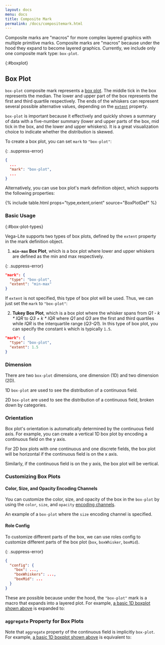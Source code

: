 ```yaml
---
layout: docs
menu: docs
title: Composite Mark
permalink: /docs/compositemark.html
---
```


Composite marks are "macros" for more complex layered graphics with multiple primitive marks. Composite marks are "macros" because under the hood they expand to become layered graphics. Currently, we include only one composite mark type: `box-plot`.

{:#boxplot}
## Box Plot

`box-plot` composite mark represents a [box plot](https://en.wikipedia.org/wiki/Box_plot). The middle tick in the box represents the median. The lower and upper part of the box represents the first and third quartile respectively. The ends of the whiskers can represent several possible alternative values, depending on the [`extent`](#box-plot-types) property.

`box-plot` is important because it effectively and quickly shows a summary of data with a five-number summary (lower and upper parts of the box, mid tick in the box, and the lower and upper whiskers). It is a great visualization choice to indicate whether the distribution is skewed.
<!-- TODO: Ideally we should have an annotated figure for this, but let's not do it for now-->

To create a box plot, you can set `mark` to `"box-plot"`:

{: .suppress-error}
```json
{
  ...
  "mark": "box-plot",
  ...
}
```

Alternatively, you can use box plot's mark definition object, which supports the following properties:

{% include table.html props="type,extent,orient" source="BoxPlotDef" %}

### Basic Usage
{:#box-plot-types}

Vega-Lite supports two types of box plots, defined by the `extent` property in the mark definition object.

1) __`min-max` Box Plot__, which is a box plot where lower and upper whiskers are defined as the min and max respectively.

{: .suppress-error}
```json
"mark": {
  "type": "box-plot",
  "extent": "min-max"
}
```
<div class="vl-example" data-name="box_plot_minmax_2D_horizontal"></div>

If `extent` is not specified, this type of box plot will be used. Thus, we can just set the `mark` to `"box-plot"`:

<div class="vl-example" data-name="box_plot_minmax_1D_horizontal"></div>


2) __Tukey Box Plot__, which is a box plot where the whisker spans from _Q1 - k * IQR_ to _Q3 + k * IQR_ where _Q1_ and _Q3_ are the first and third quartiles while _IQR_ is the interquartile range (_Q3-Q1_). In this type of box plot, you can specify the constant  `k` which is typically `1.5`.

```json
"mark": {
  "type": "box-plot",
  "extent": 1.5
}
```

<div class="vl-example" data-name="box_plot_minmax_2D_horizontal_IQR"></div>

### Dimension
There are two `box-plot` dimensions, one dimension (1D) and two dimension (2D).

1D `box-plot` are used to see the distribution of a continuous field.
<div class="vl-example" data-name="box_plot_minmax_1D_horizontal"></div>

2D `box-plot` are used to see the distribution of a continuous field, broken down by categories.
<div class="vl-example" data-name="box_plot_minmax_2D_horizontal"></div>

### Orientation

Box plot's orientation is automatically determined by the continuous field axis.
For example, you can create a vertical 1D box plot by encoding a continuous field on the y axis.

<div class="vl-example" data-name="box_plot_minmax_1D_vertical"></div>

For 2D box plots with one continuous and one discrete fields,
the box plot will be horizontal if the continuous field is on the x axis.

<div class="vl-example" data-name="box_plot_minmax_2D_horizontal"></div>

Similarly, if the continuous field is on the y axis, the box plot will be vertical.

<div class="vl-example" data-name="box_plot_minmax_2D_vertical"></div>

### Customizing Box Plots

#### Color, Size, and Opacity Encoding Channels

You can customize the color, size, and opacity of the box in the `box-plot` by using the `color`, `size`, and `opacity` [encoding channels](encoding.html#channels).

An example of a `box-plot` where the `size` encoding channel is specified.
<div class="vl-example" data-name="box_plot_minmax_2D_vertical"></div>

<div class="vl-example" data-name="box_plot_minmax_2D_horizontal_color_size"></div>

#### Role Config

To customize different parts of the box, we can use roles config to customize different parts of the box plot (`box`, `boxWhisker`, `boxMid`).

{: .suppress-error}
```json
{
  "config": {
    "box": ...,
    "boxWhiskers": ...,
    "boxMid": ...
  }
}
```
<div class="vl-example" data-name="box_plot_minmax_2D_horizontal_custom_midtick_color"></div>

These are possible because under the hood, the `"box-plot"` mark is a macro that expands into a layered plot.  For example, [a basic 1D boxplot shown above](#box-plot-type) is expanded to:

<div class="vl-example" data-name="normalized/box_plot_minmax_1D_horizontal"></div>

### `aggregate` Property for Box Plots

Note that `aggregate` property of the continuous field is implicitly `box-plot`.
For example, [a basic 1D boxplot shown above](#box-plot-type) is equivalent to:
<div class="vl-example" data-name="box_plot_minmax_2D_vertical_explicit_aggregate"></div>
